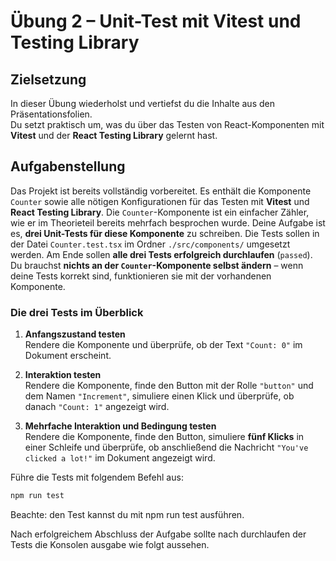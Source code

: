 # Übung 2 – Unit-Test mit Vitest und Testing Library

## Zielsetzung
In dieser Übung wiederholst und vertiefst du die Inhalte aus den Präsentationsfolien.  
Du setzt praktisch um, was du über das Testen von React-Komponenten mit **Vitest** und der **React Testing Library** gelernt hast.

## Aufgabenstellung

Das Projekt ist bereits vollständig vorbereitet. Es enthält die Komponente `Counter` sowie alle nötigen Konfigurationen für das Testen mit **Vitest** und **React Testing Library**. Die `Counter`-Komponente ist ein einfacher Zähler, wie er im Theorieteil bereits mehrfach besprochen wurde. Deine Aufgabe ist es, **drei Unit-Tests für diese Komponente** zu schreiben. Die Tests sollen in der Datei `Counter.test.tsx` im Ordner `./src/components/` umgesetzt werden. Am Ende sollen **alle drei Tests erfolgreich durchlaufen** (`passed`).  Du brauchst **nichts an der `Counter`-Komponente selbst ändern** – wenn deine Tests korrekt sind, funktionieren sie mit der vorhandenen Komponente.

### Die drei Tests im Überblick

1. **Anfangszustand testen**  
   Rendere die Komponente und überprüfe, ob der Text `"Count: 0"` im Dokument erscheint.

2. **Interaktion testen**  
   Rendere die Komponente, finde den Button mit der Rolle `"button"` und dem Namen `"Increment"`, simuliere einen Klick und überprüfe, ob danach `"Count: 1"` angezeigt wird.

3. **Mehrfache Interaktion und Bedingung testen**  
   Rendere die Komponente, finde den Button, simuliere **fünf Klicks** in einer Schleife und überprüfe, ob anschließend die Nachricht `"You've clicked a lot!"` im Dokument angezeigt wird.


Führe die Tests mit folgendem Befehl aus:
```bash
npm run test
```

Beachte: den Test kannst du mit npm run test ausführen.

Nach erfolgreichem Abschluss der Aufgabe sollte nach durchlaufen der Tests die Konsolen ausgabe wie folgt aussehen.
